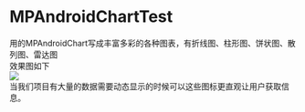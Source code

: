 # MPAndroidChartTest
用的MPAndroidChart写成丰富多彩的各种图表，有折线图、柱形图、饼状图、散列图、雷达图</br>
效果图如下</br>
![](https://github.com/changechenyu/MPAndroidChartTest/blob/master/app/src/main/res/drawable/MPAndroidChart3.gif) </br>
当我们项目有大量的数据需要动态显示的时候可以这些图标更直观让用户获取信息。
